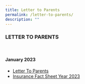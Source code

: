 ```yaml
---
title: Letter to Parents
permalink: /letter-to-parents/
description: ""
---
```

### LETTER TO PARENTS

<br>

#### January 2023
* [Letter To Parents](/files/LTP%20Jan%202023.pdf)
* [Insurance Fact Sheet Year 2023](/files/Insurance%20Fact%20Sheet%20Year%202023.pdf)